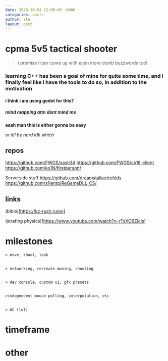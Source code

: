 ```yaml
---
date: 2020-10-01 12:00:00 -0000
categories: posts
author: 7te
layout: post
---
```


# cpma 5v5 tactical shooter

> i promise i can come up with even more dumb buzzwords too!


### learning C++ has been a goal of mine for quite some time, and i finally feel like i have the tools to do so, in addition to the motivation
#### i think i am using godot for this? 
##### _mind mapping atm dont mind me_

**aaah man this is either gonna be easy**

*or itll be hard idk which*

## repos 

https://github.com/FWGS/xash3d
https://github.com/FWGS/cs16-client
https://github.com/ko1N/firstperson/

Serverside stuff
https://github.com/dreamstalker/rehlds
https://github.com/s1lentq/ReGameDLL_CS/

## links

(bible)[https://kz-rush.ru/en]

(strafing physics)[https://www.youtube.com/watch?v=rTsXO6Zicls]


# milestones
    > move, shoot, look
##
    > networking, recreate moving, shooting
##
    > dev console, custom ui, gfx presets
##
    >independent mouse polling, interpolation, etc 
##
    > AC (lol)
# timeframe 

# other